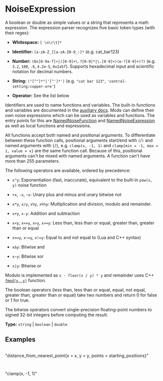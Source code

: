 # NoiseExpression

A boolean or double as simple values or a string that represents a math expression. The expression parser recognizes five basic token types (with their regex):

- **Whitespace:** `[ \n\r\t]*`

- **Identifier:** `[a-zA-Z_][a-zA-Z0-9_:]*` (e.g. cat_bar123)

- **Number:** `(0x[0-9a-f]+|([0-9]+\.?[0-9]*|\.[0-9]+)(e-?[0-9]+)?)` (e.g. `3.2`, `100`, `.6`, `4.2e-5`, `0x2a5f`). Supports hexadecimal input and scientific notation for decimal numbers.

- **String:** `("[^"]*"|'[^']*')` (e.g. `"cat bar 123"`, `'control-setting:copper-ore'`)

- **Operator:** See the list below

Identifiers are used to name functions and variables. The built-in functions and variables are documented in the [auxiliary docs](runtime:noise-expressions). Mods can define their own noise expressions which can be used as variables and functions. The entry points for this are [NamedNoiseFunction](prototype:NamedNoiseFunction) and [NamedNoiseExpression](prototype:NamedNoiseExpression) as well as local functions and expressions.

All functions accept both named and positional arguments. To differentiate between these function calls, positional arguments start/end with `(`/`)` and named arguments with `{`/`}`, e.g. `clamp(x, -1, 1)` and `clamp{min = -1, max = 1, value = x}` are the same function call. Because of this, positional arguments can't be mixed with named arguments. A function can't have more than 255 parameters.

The following operators are available, ordered by precedence:

- `x^y`: Exponentiation (fast, inaccurate), equivalent to the built-in `pow(x, y)` noise function

- `+x`, `-x`, `~x`: Unary plus and minus and unary bitwise not

- `x*y`, `x/y`, `x%y`, `x%%y`: Multiplication and division, modulo and remainder.

- `x+y`, `x-y`: Addition and subtraction

- `x<y`, `x<=y`, `x>y`, `x>=y`: Less than, less than or equal, greater than, greater than or equal

- `x==y`, `x~=y`, `x!=y`: Equal to and not equal to (Lua and C++ syntax)

- `x&y`: Bitwise and

- `x~y`: Bitwise xor

- `x|y`: Bitwise or

Modulo is implemented as `x - floor(x / y) * y` and remainder uses C++ [`fmod(x, y)`](https://en.cppreference.com/w/cpp/numeric/math/fmod) function.

The boolean operators (less than, less than or equal, equal, not equal, greater than, greater than or equal) take two numbers and return 0 for false or 1 for true.

The bitwise operators convert single-precision floating-point numbers to signed 32-bit integers before computing the result.

**Type:** `string` | `boolean` | `double`

## Examples

```
```
"distance_from_nearest_point{x = x, y = y, points = starting_positions}"
```
```

```
```
"clamp(x, -1, 1)"
```
```

